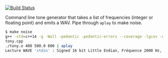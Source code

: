 [![Build
Status](https://travis-ci.org/deanturpin/make_noise.svg?branch=master)](https://travis-ci.org/deanturpin/make_noise)

Command line tone generator that takes a list of frequencies (integer or
floating point) and emits a WAV. Pipe through ```aplay``` to make noise.

```bash
$ make noise 
g++ -std=c++14 -g -Wall -pedantic -pedantic-errors --coverage -lgcov -o tony.o
tony.cpp
./tony.o 400 500.0 600 | aplay
Lecture WAVE 'stdin' : Signed 16 bit Little Endian, Fréquence 2000 Hz, Mono
```
